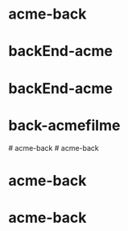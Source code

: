 # acme-back
# backEnd-acme
# backEnd-acme
# back-acmefilme
#   a c m e - b a c k  
 # acme-back
# acme-back
# acme-back
